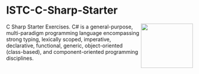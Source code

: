 # ISTC-C-Sharp-Starter
C Sharp Starter Exercises.
<img src="https://user-images.githubusercontent.com/45730967/56091527-2ee57700-5ec1-11e9-9723-ed62ff08c294.png" align="right" width="140px" height="120px" />
C# is a general-purpose, multi-paradigm programming language encompassing strong typing, lexically scoped, imperative, declarative, functional, generic, object-oriented (class-based), and component-oriented programming disciplines.
